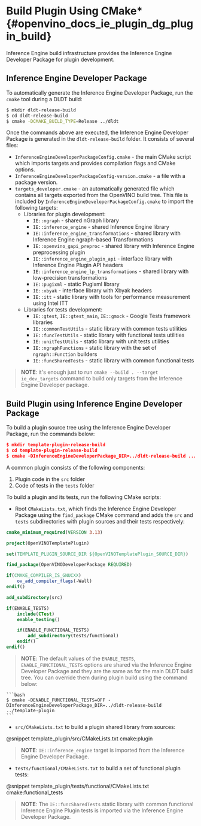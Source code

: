# Build Plugin Using CMake* {#openvino_docs_ie_plugin_dg_plugin_build}

Inference Engine build infrastructure provides the Inference Engine Developer Package for plugin development.

Inference Engine Developer Package
------------------------

To automatically generate the Inference Engine Developer Package, run the `cmake` tool during a DLDT build:

```bash
$ mkdir dldt-release-build
$ cd dldt-release-build
$ cmake -DCMAKE_BUILD_TYPE=Release ../dldt 
```

Once the commands above are executed, the Inference Engine Developer Package is generated in the `dldt-release-build` folder. It consists of several files:
 - `InferenceEngineDeveloperPackageConfig.cmake` - the main CMake script which imports targets and provides compilation flags and CMake options.
 - `InferenceEngineDeveloperPackageConfig-version.cmake` - a file with a package version.
 - `targets_developer.cmake` - an automatically generated file which contains all targets exported from the OpenVINO build tree. This file is included by `InferenceEngineDeveloperPackageConfig.cmake` to import the following targets:
   - Libraries for plugin development:
       * `IE::ngraph` - shared nGraph library
       * `IE::inference_engine` - shared Inference Engine library
       * `IE::inference_engine_transformations` - shared library with Inference Engine ngraph-based Transformations
       * `IE::openvino_gapi_preproc` - shared library with Inference Engine preprocessing plugin
       * `IE::inference_engine_plugin_api` - interface library with Inference Engine Plugin API headers
       * `IE::inference_engine_lp_transformations` - shared library with low-precision transformations
       * `IE::pugixml` - static Pugixml library
       * `IE::xbyak` - interface library with Xbyak headers
       * `IE::itt` - static library with tools for performance measurement using Intel ITT
   - Libraries for tests development:
       * `IE::gtest`, `IE::gtest_main`, `IE::gmock` - Google Tests framework libraries
       * `IE::commonTestUtils` - static library with common tests utilities 
       * `IE::funcTestUtils` - static library with functional tests utilities 
       * `IE::unitTestUtils` - static library with unit tests utilities 
       * `IE::ngraphFunctions` - static library with the set of `ngraph::Function` builders
       * `IE::funcSharedTests` - static library with common functional tests

> **NOTE**: it's enough just to run `cmake --build . --target ie_dev_targets` command to build only targets from the
> Inference Engine Developer package.

Build Plugin using Inference Engine Developer Package
------------------------

To build a plugin source tree using the Inference Engine Developer Package, run the commands below:

```cmake
$ mkdir template-plugin-release-build
$ cd template-plugin-release-build
$ cmake -DInferenceEngineDeveloperPackage_DIR=../dldt-release-build ../template-plugin
```

A common plugin consists of the following components:

1. Plugin code in the `src` folder
2. Code of tests in the `tests` folder

To build a plugin and its tests, run the following CMake scripts:

- Root `CMakeLists.txt`, which finds the Inference Engine Developer Package using the `find_package` CMake command and adds the `src` and `tests` subdirectories with plugin sources and their tests respectively:

```cmake
cmake_minimum_required(VERSION 3.13)

project(OpenVINOTemplatePlugin)

set(TEMPLATE_PLUGIN_SOURCE_DIR ${OpenVINOTemplatePlugin_SOURCE_DIR})

find_package(OpenVINODeveloperPackage REQUIRED)

if(CMAKE_COMPILER_IS_GNUCXX)
    ov_add_compiler_flags(-Wall)
endif()

add_subdirectory(src)

if(ENABLE_TESTS)
    include(CTest)
    enable_testing()

    if(ENABLE_FUNCTIONAL_TESTS)
        add_subdirectory(tests/functional)
    endif()
endif()
```

> **NOTE**: The default values of the `ENABLE_TESTS`, `ENABLE_FUNCTIONAL_TESTS` options are shared via the Inference Engine Developer Package and they are the same as for the main DLDT build tree. You can override them during plugin build using the command below:

    ```bash
    $ cmake -DENABLE_FUNCTIONAL_TESTS=OFF -DInferenceEngineDeveloperPackage_DIR=../dldt-release-build ../template-plugin
    ``` 

- `src/CMakeLists.txt` to build a plugin shared library from sources:

@snippet template_plugin/src/CMakeLists.txt cmake:plugin

> **NOTE**: `IE::inference_engine` target is imported from the Inference Engine Developer Package.

- `tests/functional/CMakeLists.txt` to build a set of functional plugin tests:

@snippet template_plugin/tests/functional/CMakeLists.txt cmake:functional_tests

> **NOTE**: The `IE::funcSharedTests` static library with common functional Inference Engine Plugin tests is imported via the Inference Engine Developer Package.
